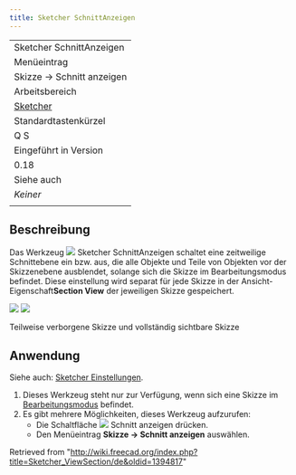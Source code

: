 ```yaml
---
title: Sketcher SchnittAnzeigen
---
```


|                                                            |
| ---------------------------------------------------------- |
| Sketcher SchnittAnzeigen                                   |
| Menüeintrag                                                |
| Skizze → Schnitt anzeigen                                  |
| Arbeitsbereich                                             |
| [Sketcher](/Sketcher_Workbench/de "Sketcher Workbench/de") |
| Standardtastenkürzel                                       |
| Q S                                                        |
| Eingeführt in Version                                      |
| 0.18                                                       |
| Siehe auch                                                 |
| _Keiner_                                                   |
|                                                            |

## Beschreibung

Das Werkzeug ![](/images/Sketcher_ViewSection.svg) Sketcher SchnittAnzeigen schaltet eine zeitweilige Schnittebene ein bzw. aus, die alle Objekte und Teile von Objekten vor der Skizzenebene ausblendet, solange sich die Skizze im Bearbeitungsmodus befindet. Diese einstellung wird separat für jede Skizze in der Ansicht-Eigenschaft**Section View** der jeweiligen Skizze gespeichert.

![](/images/Sketcher_ViewSection1.png) ![](/images/Sketcher_ViewSection2.png)

Teilweise verborgene Skizze und vollständig sichtbare Skizze

## Anwendung

Siehe auch: [Sketcher Einstellungen](/Sketcher_Preferences/de#Anzeige "Sketcher Preferences/de").

1. Dieses Werkzeug steht nur zur Verfügung, wenn sich eine Skizze im [Bearbeitungsmodus](/Sketcher_EditSketch/de "Sketcher EditSketch/de") befindet.
2. Es gibt mehrere Möglichkeiten, dieses Werkzeug aufzurufen:
   - Die Schaltfläche ![](/images/Sketcher_ViewSection.svg) Schnitt anzeigen drücken.
   - Den Menüeintrag **Skizze → Schnitt anzeigen** auswählen.

Retrieved from "<http://wiki.freecad.org/index.php?title=Sketcher_ViewSection/de&oldid=1394817>"
